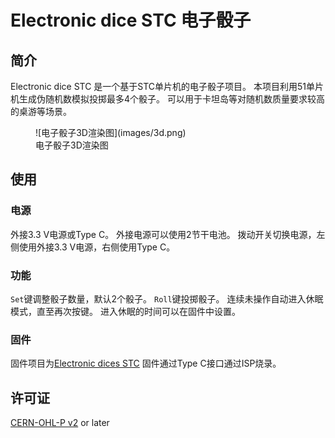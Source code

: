 # Electronic dice STC 电子骰子

## 简介

Electronic dice STC 是一个基于STC单片机的电子骰子项目。
本项目利用51单片机生成伪随机数模拟投掷最多4个骰子。
可以用于卡坦岛等对随机数质量要求较高的桌游等场景。

<figure markdown>
  ![电子骰子3D渲染图](images/3d.png)
  <figcaption>电子骰子3D渲染图</figcaption>
</figure>

## 使用

### 电源

外接3.3 V电源或Type C。
外接电源可以使用2节干电池。
拨动开关切换电源，左侧使用外接3.3 V电源，右侧使用Type C。

### 功能

`Set`键调整骰子数量，默认2个骰子。
`Roll`键投掷骰子。
连续未操作自动进入休眠模式，直至再次按键。
进入休眠的时间可以在固件中设置。

### 固件

固件项目为[Electronic dices STC](https://github.com/hktkzyx/electronic-dices-stc)
固件通过Type C接口通过ISP烧录。

## 许可证

[CERN-OHL-P v2](https://ohwr.org/cern_ohl_p_v2.txt) or later
